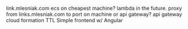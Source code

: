 link.mlesniak.com
ecs on cheapest machine? 
    lambda in the future.
    proxy from links.mlesniak.com to port on machine
    or api gateway?
api gateway
cloud formation
TTL
Simple frontend w/ Angular
